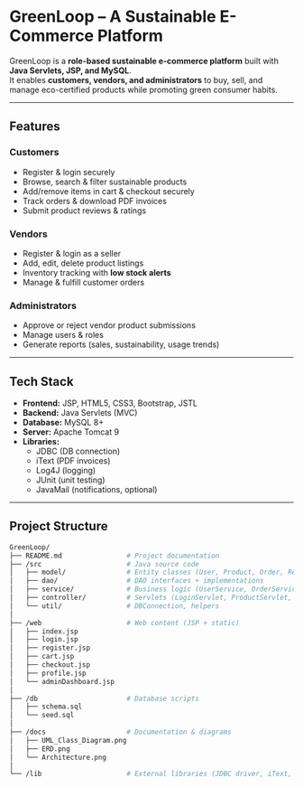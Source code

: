 # GreenLoop – A Sustainable E-Commerce Platform

GreenLoop is a **role-based sustainable e-commerce platform** built with **Java Servlets, JSP, and MySQL**.  
It enables **customers, vendors, and administrators** to buy, sell, and manage eco-certified products while promoting green consumer habits.

---

## Features

###  Customers
- Register & login securely  
- Browse, search & filter sustainable products  
- Add/remove items in cart & checkout securely  
- Track orders & download PDF invoices  
- Submit product reviews & ratings  

###  Vendors
- Register & login as a seller  
- Add, edit, delete product listings  
- Inventory tracking with **low stock alerts**  
- Manage & fulfill customer orders  

###  Administrators
-  Approve or reject vendor product submissions  
-  Manage users & roles  
-  Generate reports (sales, sustainability, usage trends)  

---

##  Tech Stack
- **Frontend:** JSP, HTML5, CSS3, Bootstrap, JSTL  
- **Backend:** Java Servlets (MVC)  
- **Database:** MySQL 8+  
- **Server:** Apache Tomcat 9  
- **Libraries:**  
  - JDBC (DB connection)  
  - iText (PDF invoices)  
  - Log4J (logging)  
  - JUnit (unit testing)  
  - JavaMail (notifications, optional)  

---

##  Project Structure

```bash
GreenLoop/
├── README.md                # Project documentation
├── /src                     # Java source code
│   ├── model/               # Entity classes (User, Product, Order, Review, etc.)
│   ├── dao/                 # DAO interfaces + implementations
│   ├── service/             # Business logic (UserService, OrderService, etc.)
│   ├── controller/          # Servlets (LoginServlet, ProductServlet, etc.)
│   └── util/                # DBConnection, helpers
│
├── /web                     # Web content (JSP + static)
│   ├── index.jsp
│   ├── login.jsp
│   ├── register.jsp
│   ├── cart.jsp
│   ├── checkout.jsp
│   ├── profile.jsp
│   └── adminDashboard.jsp
│
├── /db                      # Database scripts
│   ├── schema.sql
│   └── seed.sql
│
├── /docs                    # Documentation & diagrams
│   ├── UML_Class_Diagram.png
│   ├── ERD.png
│   └── Architecture.png
│
└── /lib                     # External libraries (JDBC driver, iText, Log4J, etc.)
